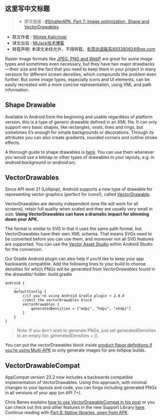 这里写中文标题
---

> * 原文链接 : [#SmallerAPK, Part 7: Image optimization, Shape and VectorDrawables](https://medium.com/@wkalicinski/smallerapk-part-7-image-optimization-shape-and-vectordrawables-ed6be3dca3f#.dhcplmg8a)
* 原文作者 : [Wojtek Kaliciński](https://medium.com/@wkalicinski)
* 译文出自 : [MiJack技术博客](http://mijack.github.io)
* 转载声明: 本译文未经允许，不得转载，有意向请联系893380824@qq.com


Raster image formats like [JPEG, PNG and WebP](../smallerapk-part-6-image-optimization-zopfli-webp) are great for some image types and sometimes even necessary, but they have two major drawbacks — their size and the fact that you need to keep them in your project in many versions for different screen densities, which compounds the problem even further. But some image types, especially icons and UI elements, can be easily recreated with a more concise representation, using XML and path information.
## Shape Drawable
Available in Android from the beginning and usable regardless of platform version, this is a type of generic drawable defined in an XML file. It can only support very basic shapes, like rectangles, ovals, lines and rings, but sometimes it’s enough for simple backgrounds or decorations. Through its attributes you can also create gradients, rounded corners and outline stroke effects.

A thorough guide to shape drawables is [here](https://medium.com/r/?url=http%3A%2F%2Fdeveloper.android.com%2Fguide%2Ftopics%2Fresources%2Fdrawable-resource.html%23Shape). You can use them whenever you would use a bitmap or other types of drawables in your layouts, e.g. in *android:background* or *android:src*.
## VectorDrawables
Since API level 21 (Lollipop), Android supports a new type of drawable for representing vector graphics (perfect for icons!), called [VectorDrawable](https://medium.com/r/?url=http%3A%2F%2Fdeveloper.android.com%2Freference%2Fandroid%2Fgraphics%2Fdrawable%2FVectorDrawable.html).

VectorDrawables are density independent (one file will work for all screens), retain full quality when scaled and they are usually very small in size. **Using VectorDrawables can have a dramatic impact for slimming down your APK.**

The format is similar to SVG in that it uses the same path format, but VectorDrawables have their own XML schema. That means SVGs need to be converted before you can use them, and moreover not all SVG features are supported. You can use the [Vector Asset Studio](https://medium.com/r/?url=http%3A%2F%2Fdeveloper.android.com%2Ftools%2Fhelp%2Fvector-asset-studio.html) within Android Studio for the conversion.

Our Gradle Android plugin can also help if you’d like to keep your app backwards compatible. Add the following lines to your build to choose densities for which PNGs will be generated from *VectorDrawables* found in the *drawable/* folder:
build.gradle
```
android {
    ...
    defaultConfig {
        //if you're using Android Gradle plugin < 2.0.0
        //omit the vectorDrawables block
        vectorDrawables {
            generatedDensities = ["mdpi", "hdpi", "xhdpi"]
        }
    }
}
```
>Note: If you don’t wish to generate PNGs, just set generatedDensities to an empty list: generatedDensities = [].

You can put the vectorDrawables block inside [product flavor definitions if you’re using Multi-APK](../smallerapk-part-5-multi-apk-through-product-flavors) to only generate images for pre-lollipop builds.

## VectorDrawableCompat

AppCompat version 23.2 now includes a backwards compatible implementation of VectorDrawables. Using this approach, with minimal changes to your layouts and code, you can forgo including generated PNGs in all versions of your app (on API 7+).

Chris Banes explains [how to use VectorDrawableCompat in his post](https://medium.com/@chrisbanes/appcompat-v23-2-age-of-the-vectors-91cbafa87c88) or you can check out this and other features in the new Support Library [here](https://medium.com/r/?url=http%3A%2F%2Fandroid-developers.blogspot.co.uk%2F2016%2F02%2Fandroid-support-library-232.html).
Continue reading with [Part 8: Native libraries, open from APK](../smallerapk-part-8-native-libraries-open-from-apk).
